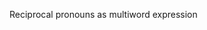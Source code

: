 



























Reciprocal pronouns as multiword expression
















































